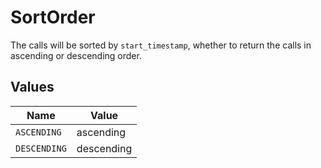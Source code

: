 # SortOrder

The calls will be sorted by `start_timestamp`, whether to return the calls in ascending or descending order.


## Values

| Name         | Value        |
| ------------ | ------------ |
| `ASCENDING`  | ascending    |
| `DESCENDING` | descending   |